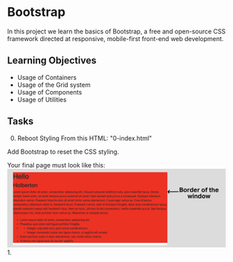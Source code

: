 # Bootstrap
In this project we learn the basics of Bootstrap, a free and open-source CSS framework directed at responsive, mobile-first front-end web development.
## Learning Objectives
- Usage of Containers
- Usage of the Grid system
- Usage of Components
- Usage of Utilities
## Tasks
0. Reboot Styling
From this HTML:
"0-index.html"

Add Bootstrap to reset the CSS styling.

Your final page must look like this:
![Task 0 image](images/0b67c90b07246a25d1f8.jpg)
1. 